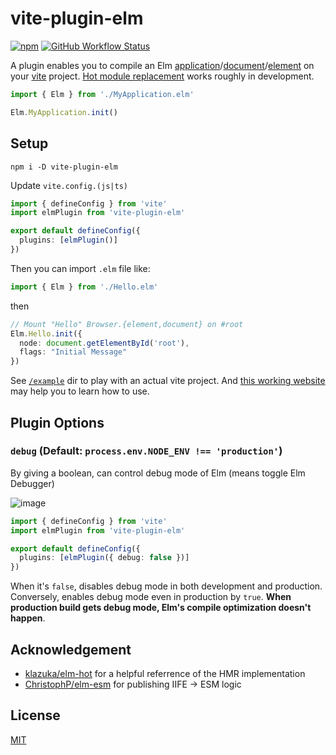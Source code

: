 # vite-plugin-elm

[![npm](https://img.shields.io/npm/v/vite-plugin-elm.svg?style=for-the-badge)](https://www.npmjs.com/package/vite-plugin-elm)
[![GitHub Workflow Status](https://img.shields.io/github/workflow/status/hmsk/vite-plugin-elm/Main%20CI?style=for-the-badge)](https://github.com/hmsk/vite-plugin-elm/actions/workflows/main.yml)

A plugin enables you to compile an Elm [application](https://package.elm-lang.org/packages/elm/browser/latest/Browser#application)/[document](https://package.elm-lang.org/packages/elm/browser/latest/Browser#document)/[element](https://package.elm-lang.org/packages/elm/browser/latest/Browser#element) on your [vite](https://github.com/vitejs/vite) project. [Hot module replacement](https://vitejs.dev/guide/features.html#hot-module-replacement) works roughly in development.

```ts
import { Elm } from './MyApplication.elm'

Elm.MyApplication.init()
```

## Setup

```
npm i -D vite-plugin-elm
```

Update `vite.config.(js|ts)`

```ts
import { defineConfig } from 'vite'
import elmPlugin from 'vite-plugin-elm'

export default defineConfig({
  plugins: [elmPlugin()]
})
```

Then you can import `.elm` file like:

```ts
import { Elm } from './Hello.elm'
```

then

```ts
// Mount "Hello" Browser.{element,document} on #root
Elm.Hello.init({
  node: document.getElementById('root'),
  flags: "Initial Message"
})
```

See [`/example`](/example) dir to play with an actual vite project. And [this working website](https://github.com/hmsk/hmsk.me) may help you to learn how to use.

## Plugin Options

### `debug` (Default: `process.env.NODE_ENV !== 'production'`)

By giving a boolean, can control debug mode of Elm (means toggle Elm Debugger)

![image](https://user-images.githubusercontent.com/85887/120060168-fd7d8600-c00a-11eb-86cd-4125fe06dc59.png)

```ts
import { defineConfig } from 'vite'
import elmPlugin from 'vite-plugin-elm'

export default defineConfig({
  plugins: [elmPlugin({ debug: false })]
})
```

When it's `false`, disables debug mode in both development and production. Conversely, enables debug mode even in production by `true`. **When production build gets debug mode, Elm's compile optimization doesn't happen**.

## Acknowledgement

- [klazuka/elm-hot](https://github.com/klazuka/elm-hot) for a helpful referrence of the HMR implementation
- [ChristophP/elm-esm](https://github.com/ChristophP/elm-esm/issues/2) for publishing IIFE -> ESM logic

## License

[MIT](/LICENSE)
